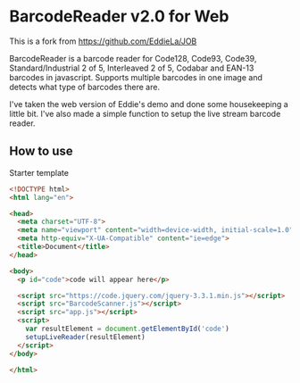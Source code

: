 BarcodeReader v2.0 for Web
==========================
This is a fork from https://github.com/EddieLa/JOB

BarcodeReader is a barcode reader for Code128, Code93, Code39, Standard/Industrial 2 of 5,
Interleaved 2 of 5, Codabar and EAN-13 barcodes in javascript.
Supports multiple barcodes in one image and detects what type of barcodes there are.

I've taken the web version of Eddie's demo and done some housekeeping a little bit. 
I've also made a simple function to setup the live stream barcode reader.

## How to use
Starter template

```HTML
<!DOCTYPE html>
<html lang="en">

<head>
  <meta charset="UTF-8">
  <meta name="viewport" content="width=device-width, initial-scale=1.0">
  <meta http-equiv="X-UA-Compatible" content="ie=edge">
  <title>Document</title>
</head>

<body>
  <p id="code">code will appear here</p>

  <script src="https://code.jquery.com/jquery-3.3.1.min.js"></script>
  <script src="BarcodeScanner.js"></script>
  <script src="app.js"></script>
  <script>
    var resultElement = document.getElementById('code')
    setupLiveReader(resultElement)
  </script>
</body>

</html>
```
